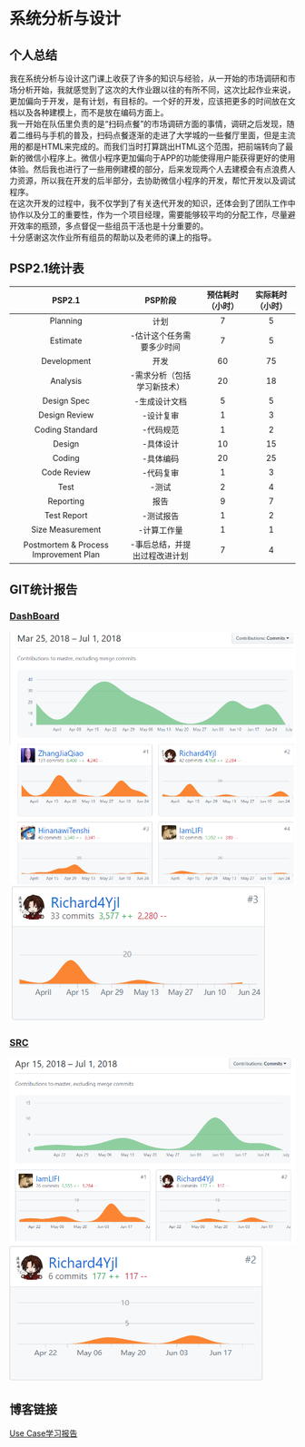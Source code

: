 # 系统分析与设计
## 个人总结
我在系统分析与设计这门课上收获了许多的知识与经验，从一开始的市场调研和市场分析开始，我就感觉到了这次的大作业跟以往的有所不同，这次比起作业来说，更加偏向于开发，是有计划，有目标的。一个好的开发，应该把更多的时间放在文档以及各种建模上，而不是放在编码方面上。  
我一开始在队伍里负责的是“扫码点餐”的市场调研方面的事情，调研之后发现，随着二维码与手机的普及，扫码点餐逐渐的走进了大学城的一些餐厅里面，但是主流用的都是HTML来完成的。而我们当时打算跳出HTML这个范围，把前端转向了最新的微信小程序上。微信小程序更加偏向于APP的功能使得用户能获得更好的使用体验。然后我也进行了一些用例建模的部分，后来发现两个人去建模会有点浪费人力资源，所以我在开发的后半部分，去协助微信小程序的开发，帮忙开发以及调试程序。  
在这次开发的过程中，我不仅学到了有关迭代开发的知识，还体会到了团队工作中协作以及分工的重要性，作为一个项目经理，需要能够较平均的分配工作，尽量避开效率的瓶颈，多点督促一些组员干活也是十分重要的。  
十分感谢这次作业所有组员的帮助以及老师的课上的指导。
## PSP2.1统计表
PSP2.1|PSP阶段|预估耗时（小时）|实际耗时（小时）
:-:|:-:|:-:|:-:
Planning|计划|7|5|
Estimate|-估计这个任务需要多少时间|7|5
Development|开发|60|75
Analysis|-需求分析（包括学习新技术）|20|18
Design Spec|-生成设计文档|5|5
Design Review|-设计复审|1|3
Coding Standard|-代码规范|1|2
Design|-具体设计|10|15
Coding|-具体编码|20|25
Code Review|-代码复审|1|3 
Test|-测试|2|4
Reporting|报告|9|7
Test Report|-测试报告|1|2
Size Measurement|-计算工作量|1|1
Postmortem & Process Improvement Plan|-事后总结，并提出过程改进计划|7|4
## GIT统计报告
### [DashBoard](https://github.com/DeliciousFoodEasyOrder/Dashboard)
![](./assets/img/Total_Dashboard.png)
![](./assets/img/15331385-Dashboard.png)
### [SRC](https://github.com/DeliciousFoodEasyOrder/SRC)
![](./assets/img/Total_SRC.PNG)
![](./assets/img/15331385-SRC.png)
## 博客链接
[Use Case学习报告](https://blog.csdn.net/yjl_richard/article/details/79950777)

